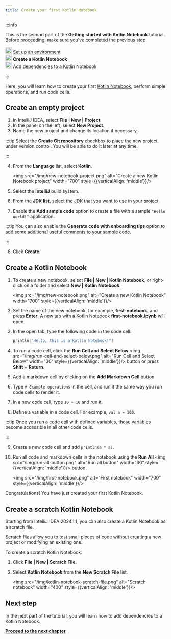 ```yaml
---
title: Create your first Kotlin Notebook
---
```



:::info
<p>
   This is the second part of the <strong>Getting started with Kotlin Notebook</strong> tutorial. Before proceeding, make sure you've completed the previous step.
</p>
<p>
   <img src="icon-1-done.svg" width="20" alt="First step"/> <a href="kotlin-notebook-set-up-env.md">Set up an environment</a><br/>
      <img src="icon-2.svg" width="20" alt="Second step"/> <strong>Create a Kotlin Notebook</strong><br/>
      <img src="icon-3-todo.svg" width="20" alt="Third step"/> Add dependencies to a Kotlin Notebook<br/>
</p>

:::

Here, you will learn how to create your first [Kotlin Notebook](kotlin-notebook-overview.md), perform simple operations, and run code cells. 

## Create an empty project

1. In IntelliJ IDEA, select **File | New | Project**.
2. In the panel on the left, select **New Project**. 
3. Name the new project and change its location if necessary.

:::tip
    Select the **Create Git repository** checkbox to place the new project under version control. 
    You will be able to do it later at any time.

:::
   

4. From the **Language** list, select **Kotlin**.

   <img src="/img/new-notebook-project.png" alt="Create a new Kotlin Notebook project" width="700" style={{verticalAlign: 'middle'}}/>

5. Select the **IntelliJ** build system.
6. From the **JDK list**, select the [JDK](https://www.oracle.com/java/technologies/downloads/) that you want to use in your project.
7. Enable the **Add sample code** option to create a file with a sample `"Hello World!"` application.

:::tip
    You can also enable the **Generate code with onboarding tips** option to add some additional useful comments to your sample code.

:::
   

8. Click **Create**.

## Create a Kotlin Notebook

1. To create a new notebook, select **File | New | Kotlin Notebook**, or right-click on a folder and select **New | Kotlin Notebook**.

   <img src="/img/new-notebook.png" alt="Create a new Kotlin Notebook" width="700" style={{verticalAlign: 'middle'}}/>

2. Set the name of the new notebook, for example, **first-notebook**, and press **Enter**.
   A new tab with a Kotlin Notebook **first-notebook.ipynb** will open.
3. In the open tab, type the following code in the code cell:

   ```kotlin
   println("Hello, this is a Kotlin Notebook!")
   ```
4. To run a code cell, click the **Run Cell and Select Below** <img src="/img/run-cell-and-select-below.png" alt="Run Cell and Select Below" width="30" style={{verticalAlign: 'middle'}}/> button or press **Shift** + **Return**.
5. Add a markdown cell by clicking on the **Add Markdown Cell** button. 
6. Type `# Example operations` in the cell, and run it the same way you run code cells to render it.
7. In a new code cell, type `10 + 10` and run it.
8. Define a variable in a code cell. For example, `val a = 100`. 

:::tip
    Once you run a code cell with defined variables, those variables become accessible in all other code cells.

:::
   

9. Create a new code cell and add `println(a * a)`.
10. Run all code and markdown cells in the notebook using the **Run All** <img src="/img/run-all-button.png" alt="Run all button" width="30" style={{verticalAlign: 'middle'}}/> button.

    <img src="/img/first-notebook.png" alt="First notebook" width="700" style={{verticalAlign: 'middle'}}/>

Congratulations! You have just created your first Kotlin Notebook.

## Create a scratch Kotlin Notebook

Starting from IntelliJ IDEA 2024.1.1, you can also create a Kotlin Notebook as a scratch file.

[Scratch files](https://www.jetbrains.com/help/idea/scratches.html#create-scratch-file) allow 
you to test small pieces of code without creating a new project or modifying an existing one.

To create a scratch Kotlin Notebook:

1. Click **File | New | Scratch File**.
2. Select **Kotlin Notebook** from the **New Scratch File** list.

   <img src="/img/kotlin-notebook-scratch-file.png" alt="Scratch notebook" width="400" style={{verticalAlign: 'middle'}}/>

## Next step

In the next part of the tutorial, you will learn how to add dependencies to a Kotlin Notebook.

**[Proceed to the next chapter](kotlin-notebook-add-dependencies.md)**
